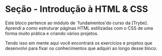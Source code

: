 # Seção - Introdução à HTML & CSS 

Este bloco pertence ao módulo de ´fundamentos'do curso da [Trybe]. Aprendi a como estruturar páginas HTML estilizadas com o CSS de uma forma muito prática e criando vários projetos.

Tendo isso em mente aqui você encontrará os exercícios e projetos que desenvolvi para fixar os conhecimentos que adquiri ao longo desse bloco.
